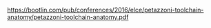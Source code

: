 https://bootlin.com/pub/conferences/2016/elce/petazzoni-toolchain-anatomy/petazzoni-toolchain-anatomy.pdf
